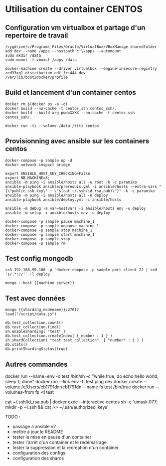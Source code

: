 # Utilisation du container CENTOS

## Configuration vm virtualbox et partage d'un repertoire de travail

```
/cygdrive/c/Program\ Files/Oracle/VirtualBox/VBoxManage sharedfolder add dev --name /apps --hostpath c:\\apps --automount
sudo mkdir /data
sudo mount -t vboxsf /apps /data

docker-machine create --driver virtualbox --engine-insecure-registry zed33xg1.distribution.edf.fr:444 dev
/var/lib/boot2docker/profile
```

## Build et lancement d'un container centos

```
docker rm $(docker ps -a -q)
docker build --no-cache -t centos_ssh centos_ssh/.
docker build --build-arg pwd=XXXX --no-cache -t centos_ssh centos_ssh/.

docker run -ti --volume /data:/titi centos
```

## Provisionning avec ansible sur les containers centos

```
docker-compose -p sample up -d
docker network inspect bridge

export ANSIBLE_HOST_KEY_CHECKING=False
export NB_MACHINE=3;
ansible -m ping -i ansible/hosts all -u root -k -c paramiko
ansible-playbook ansible/prerequis.yml -i ansible/hosts --extra-vars "{\"public_ssh_key\" : \"$(cat ~/.ssh/id_rsa.pub)\"}" -k -c paramiko
ansible -m ping -i ansible/hosts all -u deploy
ansible-playbook ansible/deploy.yml -i ansible/hosts

ansible -m debug -a var=hostvars -i ansible/hosts env -u deploy
ansible -m setup -i ansible/hosts env -u deploy

docker-compose -p sample pause machine_1
docker-compose -p sample unpause machine_1
docker-compose -p sample stop machine_1
docker-compose -p sample start machine_1
docker-compose -p sample stop
docker-compose -p sample rm
```

## Test config mongodb

```
ssh 192.168.99.100 -p `docker-compose -p sample port client 22 | sed 's/.*://'` -l deploy

mongo --host {{machine server}}
```

## Test avec données

```
mongo {{sharding_nodename}}:27017
load("/script/data.js")

db.test_collection.count()
db.test_collection.find()
sh.enableSharding( "test" )
db.test_collection.createIndex( { number : 1 } )
sh.shardCollection( "test.test_collection", { "number" : 1 } )
db.stats()
db.printShardingStatus(true)
```

## Autres commandes

docker run --name=env -d test /bin/sh -c "while true; do echo hello world; sleep 1; done"
docker run --link env -ti test
ping dev
docker create --volume /c/Users/cb1791dn:/cb1791dn --name fs test /bin/true
docker run --volumes-from fs -ti test

cat ~/.ssh/id_rsa.pub | docker exec --interactive centos sh -c 'umask 077; mkdir -p ~/.ssh && cat >> ~/.ssh/authorized_keys'


TODO :
- passage a ansible v2
- mettre à jour le README
- tester la mise en pause d'un container
- tester l'arrêt d'un container et le redémarrage
- tester la suppression et la recreation d'un container
- configuration des configs
- configuration des shards
